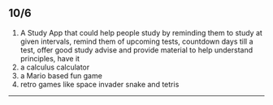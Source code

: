 ## 10/6
1. A Study App that could help people study by reminding them to study at given intervals, remind them of upcoming tests, countdown days till a test, offer good study advise and provide material to help understand principles, have it
1. a calculus calculator
1. a Mario based fun game
1. retro games like space invader snake and tetris

---

